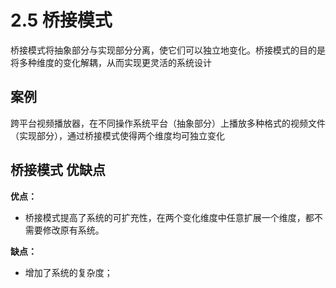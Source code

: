 # 2.5 桥接模式
桥接模式将抽象部分与实现部分分离，使它们可以独立地变化。桥接模式的目的是将多种维度的变化解耦，从而实现更灵活的系统设计

## 案例
跨平台视频播放器，在不同操作系统平台（抽象部分）上播放多种格式的视频文件（实现部分），通过桥接模式使得两个维度均可独立变化

## 桥接模式 优缺点

**优点：**

+ 桥接模式提高了系统的可扩充性，在两个变化维度中任意扩展一个维度，都不需要修改原有系统。

**缺点：**

+ 增加了系统的复杂度；
